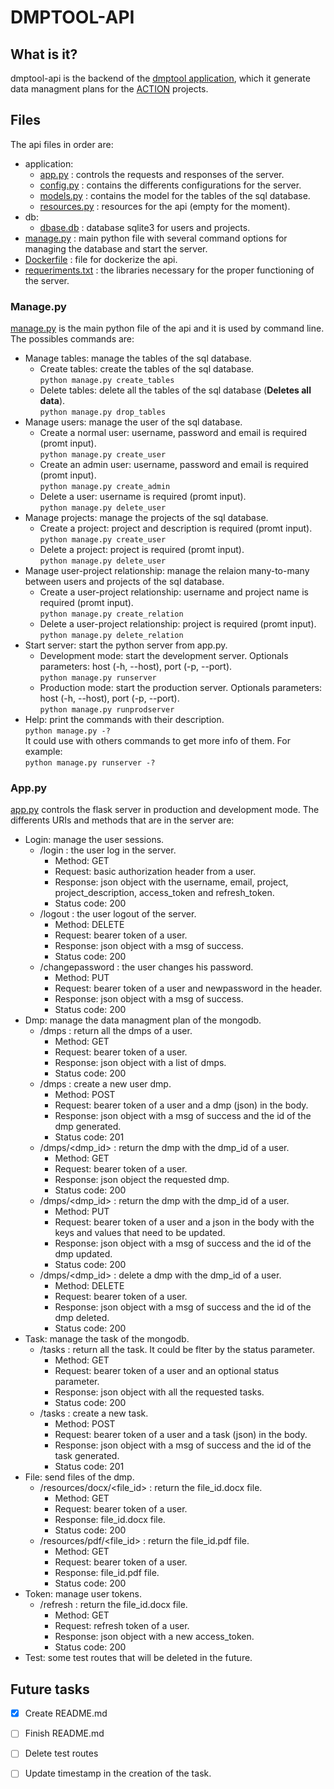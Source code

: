 # DMPTOOL-API


## What is it?

dmptool-api is the backend of the [dmptool application](https://github.com/actionprojecteu/dmptool), which it generate data managment plans for the [ACTION](https://actionproject.eu/) projects.


## Files

The api files in order are:
 - application:
 	- [app.py](application/app.py) : controls the requests and responses of the server.
 	- [config.py](application/config.py) : contains the differents configurations for the server.
 	- [models.py](application/models.py) : contains the model for the tables of the sql database.
 	- [resources.py](application/resources.py) : resources for the api (empty for the moment).
 - db:
 	- [dbase.db](db/dbase.dbd) : database sqlite3 for users and projects.
 - [manage.py](manage.py) : main python file with several command options for managing the database and start the server.
 - [Dockerfile](Dockerfile) : file for dockerize the api.
 - [requeriments.txt](requeriments.txt) : the libraries necessary for the proper functioning of the server.

### Manage.py

[manage.py](manage.py) is the main python file of the api and it is used by command line. The possibles commands are:
 - Manage tables: manage the tables of the sql database.
 	- Create tables: create the tables of the sql database.
<br/>`python manage.py create_tables`
 	- Delete tables: delete all the tables of the sql database (**Deletes all data**).
<br/>`python manage.py drop_tables`
 - Manage users: manage the user of the sql database.
 	- Create a normal user: username, password and email is required (promt input).
<br/>`python manage.py create_user`
 	- Create an admin user: username, password and email is required (promt input).
<br/>`python manage.py create_admin`
 	- Delete a user: username is required (promt input).
<br/>`python manage.py delete_user`
 - Manage projects: manage the projects of the sql database.
 	- Create a project: project and description is required (promt input).
<br/>`python manage.py create_user`
 	- Delete a project: project is required (promt input).
<br/>`python manage.py delete_user`
 - Manage user-project relationship: manage the relaion many-to-many between users and projects of the sql database.
 	- Create a user-project relationship: username and project name is required (promt input).
<br/>`python manage.py create_relation`
 	- Delete a user-project relationship: project is required (promt input).
<br/>`python manage.py delete_relation`
 - Start server: start the python server from app.py.
 	- Development mode: start the development server. Optionals parameters: host (-h, --host), port (-p, --port).
<br/>`python manage.py runserver`
 	- Production mode: start the production server. Optionals parameters: host (-h, --host), port (-p, --port).
<br/>`python manage.py runprodserver`
 - Help: print the commands with their description.
<br/>`python manage.py -?`
<br/>It could use with others commands to get more info of them. For example:
<br/>`python manage.py runserver -?`

### App.py

[app.py](application/app.py) controls the flask server in production and development mode. The differents URIs and methods that are in the server are:
 - Login: manage the user sessions.
 	- /login : the user log in the server.
 		- Method: GET
 		- Request: basic authorization header from a user.
 		- Response: json object with the username, email, project, project_description, access_token and refresh_token.
 		- Status code: 200
 	- /logout : the user logout of the server.
 		- Method: DELETE
 		- Request: bearer token of a user.
 		- Response: json object with a msg of success.
 		- Status code: 200
 	- /changepassword : the user changes his password.
 		- Method: PUT
 		- Request: bearer token of a user and newpassword in the header.
 		- Response: json object with a msg of success.
 		- Status code: 200
 - Dmp: manage the data managment plan of the mongodb.
 	- /dmps : return all the dmps of a user.
 		- Method: GET
 		- Request: bearer token of a user.
 		- Response: json object with a list of dmps.
 		- Status code: 200
 	- /dmps : create a new user dmp.
 		- Method: POST
 		- Request: bearer token of a user and a dmp (json) in the body.
 		- Response: json object with a msg of success and the id of the dmp generated.
 		- Status code: 201
 	- /dmps/<dmp_id> : return the dmp with the dmp_id of a user.
 		- Method: GET
 		- Request: bearer token of a user.
 		- Response: json object the requested dmp.
 		- Status code: 200
 	- /dmps/<dmp_id> : return the dmp with the dmp_id of a user.
 		- Method: PUT
 		- Request: bearer token of a user and a json in the body with the keys and values that need to be updated.
 		- Response: json object with a msg of success and the id of the dmp updated.
 		- Status code: 200
 	- /dmps/<dmp_id> : delete a dmp with the dmp_id of a user.
 		- Method: DELETE
 		- Request: bearer token of a user.
 		- Response: json object with a msg of success and the id of the dmp deleted.
 		- Status code: 200
 - Task: manage the task of the mongodb.
 	- /tasks : return all the task. It could be flter by the status parameter.
 		- Method: GET
 		- Request: bearer token of a user and an optional status parameter.
 		- Response: json object with all the requested tasks.
 		- Status code: 200
 	- /tasks : create a new task.
 		- Method: POST
 		- Request: bearer token of a user and a task (json) in the body.
 		- Response: json object with a msg of success and the id of the task generated.
 		- Status code: 201
 - File: send files of the dmp.
 	- /resources/docx/<file_id> : return the file_id.docx file.
 		- Method: GET
 		- Request: bearer token of a user.
 		- Response: file_id.docx file.
 		- Status code: 200
 	- /resources/pdf/<file_id> : return the file_id.pdf file.
 		- Method: GET
 		- Request: bearer token of a user.
 		- Response: file_id.pdf file.
 		- Status code: 200
 - Token: manage user tokens.
 	- /refresh : return the file_id.docx file.
 		- Method: GET
 		- Request: refresh token of a user.
 		- Response: json object with a new access_token.
 		- Status code: 200
 - Test: some test routes that will be deleted in the future.







## Future tasks

- [x] Create README.md
- [ ] Finish README.md
- [ ] Delete test routes
- [ ] Update timestamp in the creation of the task.
 	

